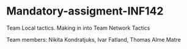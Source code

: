 # Mandatory-assigment-INF142
Team Local tactics. Making in into Team Network Tactics

Team members:
Nikita Kondratjuks,
Ivar Fatland,
Thomas Alme Matre

